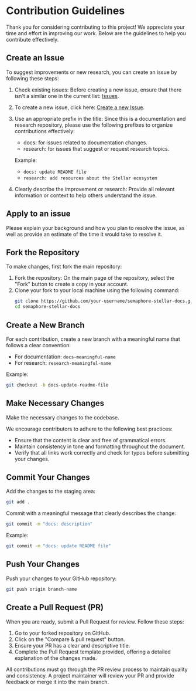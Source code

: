 # Contribution Guidelines

Thank you for considering contributing to this project! We appreciate your time and effort in improving our work. Below are the guidelines to help you contribute effectively.

## Create an Issue

To suggest improvements or new research, you can create an issue by following these steps:

1. Check existing issues: Before creating a new issue, ensure that there isn't a similar one in the current list: [Issues](https://github.com/ZencypherSolutions/semaphore-stellar-docs/issues).
2. To create a new issue, click here: [Create a new Issue](https://github.com/ZencypherSolutions/semaphore-stellar-docs/issues/new).
3. Use an appropriate prefix in the title: Since this is a documentation and research repository, please use the following prefixes to organize contributions effectively:
   - docs: for issues related to documentation changes.
   - research: for issues that suggest or request research topics.

   Example: 
   - `docs: update README file`
   - `research: add resources about the Stellar ecosystem`
   
4. Clearly describe the improvement or research: Provide all relevant information or context to help others understand the issue.

## Apply to an issue

Please explain your background and how you plan to resolve the issue, as well as provide an estimate of the time it would take to resolve it.

## Fork the Repository

To make changes, first fork the main repository:

1. Fork the repository: On the main page of the repository, select the "Fork" button to create a copy in your account.
2. Clone your fork to your local machine using the following command:
   ```bash
   git clone https://github.com/your-username/semaphore-stellar-docs.git
   cd semaphore-stellar-docs
   ```

## Create a New Branch

For each contribution, create a new branch with a meaningful name that follows a clear convention:

- For documentation: `docs-meaningful-name`
- For research: `research-meaningful-name`

Example:
   ```bash
   git checkout -b docs-update-readme-file
   ```

## Make Necessary Changes

Make the necessary changes to the codebase.

We encourage contributors to adhere to the following best practices:

- Ensure that the content is clear and free of grammatical errors.
- Maintain consistency in tone and formatting throughout the document.
- Verify that all links work correctly and check for typos before submitting your changes.

## Commit Your Changes

Add the changes to the staging area:
   ```bash
   git add .
   ```
Commit with a meaningful message that clearly describes the change:
   ```bash
   git commit -m "docs: description"
   ```
Example:
   ```bash
   git commit -m "docs: update README file"
   ```

## Push Your Changes

Push your changes to your GitHub repository:
   ```bash
   git push origin branch-name
   ```

## Create a Pull Request (PR)

When you are ready, submit a Pull Request for review. Follow these steps:

1. Go to your forked repository on GitHub.
2. Click on the "Compare & pull request" button.
3. Ensure your PR has a clear and descriptive title.
4. Complete the Pull Request template provided, offering a detailed explanation of the changes made.

All contributions must go through the PR review process to maintain quality and consistency. A project maintainer will review your PR and provide feedback or merge it into the main branch.